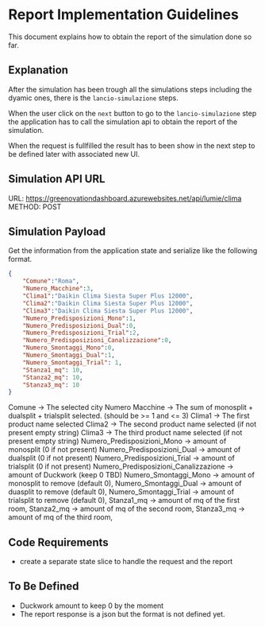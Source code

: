 # Report Implementation Guidelines

This document explains how to obtain the report of the simulation done so far.

## Explanation

After the simulation has been trough all the simulations steps including the dyamic ones, there is the `lancio-simulazione` steps.

When the user click on the `next` button to go to the `lancio-simulazione` step the application has to call the simulation api to obtain the report of the simulation.

When the request is fullfilled the result has to been show in the next step to be defined later with associated new UI.

## Simulation API URL

URL: https://greenovationdashboard.azurewebsites.net/api/lumie/clima
METHOD: POST

## Simulation Payload

Get the information from the application state and serialize like the following format.

```json
{
    "Comune":"Roma",
    "Numero_Macchine":3,
    "Clima1":"Daikin Clima Siesta Super Plus 12000",
    "Clima2":"Daikin Clima Siesta Super Plus 12000",
    "Clima3":"Daikin Clima Siesta Super Plus 12000",
    "Numero_Predisposizioni_Mono":1,
    "Numero_Predisposizioni_Dual":0,
    "Numero_Predisposizioni_Trial":2,
    "Numero_Predisposizioni_Canalizzazione":0,
    "Numero_Smontaggi_Mono":0,
    "Numero_Smontaggi_Dual":1,
    "Numero_Smontaggi_Trial": 1,
    "Stanza1_mq": 10,
    "Stanza2_mq": 10,
    "Stanza3_mq": 10
}
```
Comune -> The selected city
Numero Macchine -> The sum of monosplit + dualsplit + trialsplit selected. (should be >= 1 and <= 3)
Clima1 -> The first product name selected
Clima2 -> The second product name selected (if not present empty string)
Clima3 -> The third product name selected (if not present empty string)
Numero_Predisposizioni_Mono -> amount of monosplit (0 if not present)
Numero_Predisposizioni_Dual -> amount of dualsplit (0 if not present)
Numero_Predisposizioni_Trial -> amount of trialsplit (0 if not present)
Numero_Predisposizioni_Canalizzazione -> amount of Duckwork (keep 0 TBD)
Numero_Smontaggi_Mono -> amount of monosplit to remove (default 0),
Numero_Smontaggi_Dual -> amount of duasplit to remove (default 0),
Numero_Smontaggi_Trial -> amount of trialsplit to remove (default 0),
Stanza1_mq -> amount of mq of the first room,
Stanza2_mq -> amount of mq of the second room,
Stanza3_mq -> amount of mq of the third room,

## Code Requirements

- create a separate state slice to handle the request and the report

## To Be Defined

- Duckwork amount to keep 0 by the moment
- The report response is a json but the format is not defined yet.
